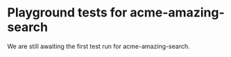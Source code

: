 # Playground tests for acme-amazing-search
We are still awaiting the first test run for acme-amazing-search.
